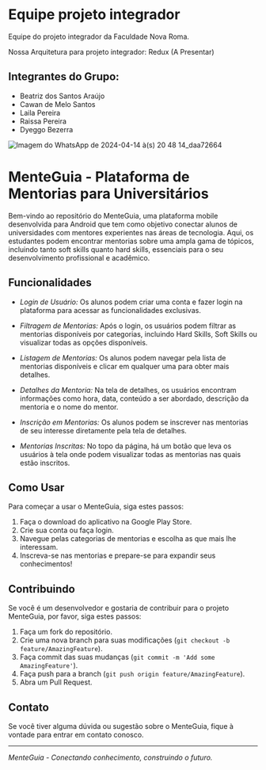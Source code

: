 # Equipe projeto integrador

Equipe do projeto integrador da Faculdade Nova Roma.

Nossa Arquitetura para projeto integrador: Redux (A Presentar)

## Integrantes do Grupo:

- Beatriz dos Santos Araújo
- Cawan de Melo Santos
- Laila Pereira
- Raissa Pereira
- Dyeggo Bezerra

![Imagem do WhatsApp de 2024-04-14 à(s) 20 48 14_daa72664](https://github.com/Mel0cawan/Apresentacao-P.I/assets/162814907/804a42fb-6c61-4f9e-8e91-efb490222700)

# MenteGuia - Plataforma de Mentorias para Universitários


Bem-vindo ao repositório do MenteGuia, uma plataforma mobile desenvolvida para Android que tem como objetivo conectar alunos de universidades com mentores experientes nas áreas de tecnologia. Aqui, os estudantes podem encontrar mentorias sobre uma ampla gama de tópicos, incluindo tanto soft skills quanto hard skills, essenciais para o seu desenvolvimento profissional e acadêmico.


## Funcionalidades


- *Login de Usuário:* Os alunos podem criar uma conta e fazer login na plataforma para acessar as funcionalidades exclusivas.


- *Filtragem de Mentorias:* Após o login, os usuários podem filtrar as mentorias disponíveis por categorias, incluindo Hard Skills, Soft Skills ou visualizar todas as opções disponíveis.


- *Listagem de Mentorias:* Os alunos podem navegar pela lista de mentorias disponíveis e clicar em qualquer uma para obter mais detalhes.


- *Detalhes da Mentoria:* Na tela de detalhes, os usuários encontram informações como hora, data, conteúdo a ser abordado, descrição da mentoria e o nome do mentor.


- *Inscrição em Mentorias:* Os alunos podem se inscrever nas mentorias de seu interesse diretamente pela tela de detalhes.


- *Mentorias Inscritas:* No topo da página, há um botão que leva os usuários à tela onde podem visualizar todas as mentorias nas quais estão inscritos.


## Como Usar


Para começar a usar o MenteGuia, siga estes passos:


1. Faça o download do aplicativo na Google Play Store.
2. Crie sua conta ou faça login.
3. Navegue pelas categorias de mentorias e escolha as que mais lhe interessam.
4. Inscreva-se nas mentorias e prepare-se para expandir seus conhecimentos!


## Contribuindo


Se você é um desenvolvedor e gostaria de contribuir para o projeto MenteGuia, por favor, siga estes passos:


1. Faça um fork do repositório.
2. Crie uma nova branch para suas modificações (`git checkout -b feature/AmazingFeature`).
3. Faça commit das suas mudanças (`git commit -m 'Add some AmazingFeature'`).
4. Faça push para a branch (`git push origin feature/AmazingFeature`).
5. Abra um Pull Request.




## Contato


Se você tiver alguma dúvida ou sugestão sobre o MenteGuia, fique à vontade para entrar em contato conosco.


---


*MenteGuia - Conectando conhecimento, construindo o futuro.*
